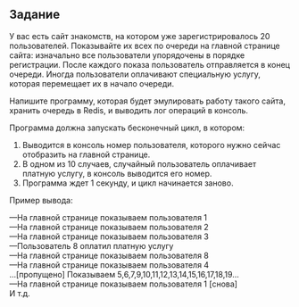 ## Задание

У вас есть сайт знакомств, на котором уже зарегистрировалось 20 пользователей. Показывайте их всех по очереди на главной странице сайта: изначально все пользователи упорядочены в порядке регистрации. После каждого показа пользователь отправляется в конец очереди. Иногда пользователи оплачивают специальную услугу, которая перемещает их в начало очереди. 

Напишите программу, которая будет эмулировать работу такого сайта, хранить очередь в Redis, и выводить лог операций в консоль.

Программа должна запускать бесконечный цикл, в котором:

1. Выводится в консоль номер пользователя, которого нужно сейчас отобразить на главной странице. 
2. В одном из 10 случаев, случайный пользователь оплачивает платную услугу, в консоль выводится его номер.
3. Программа ждет 1 секунду, и цикл начинается заново.

Пример вывода:

—На главной странице показываем пользователя 1 <br>
—На главной странице показываем пользователя 2 <br>
—На главной странице показываем пользователя 3 <br>
—Пользователь 8 оплатил платную услугу <br>
—На главной странице показываем пользователя 8 <br>
—На главной странице показываем пользователя 4 <br>
…[пропущено] Показываем 5,6,7,9,10,11,12,13,14,15,16,17,18,19… <br>
—На главной странице показываем пользователя 1 [снова] <br>
И т.д.
